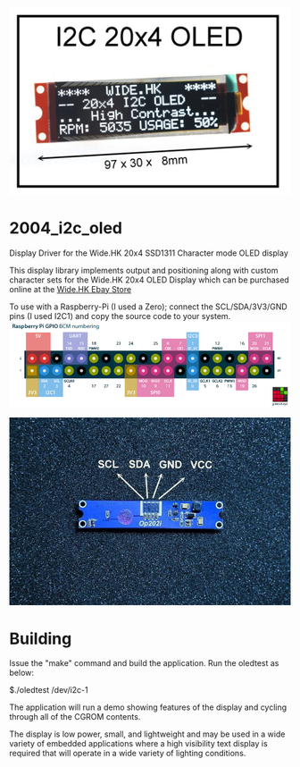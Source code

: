 <IMG BORDER=0 SRC="https://raw.githubusercontent.com/jafrado/2004_i2c_oled/master/doc/s-l1600.jpg">

# 2004_i2c_oled
Display Driver for the Wide.HK 20x4 SSD1311 Character mode OLED display

This display library implements output and positioning along with
custom character sets for the Wide.HK 20x4 OLED Display which can be
purchased online at the <A HREF="http://www.ebay.com/itm/162156498430"> Wide.HK Ebay Store</a>

To use with a Raspberry-Pi (I used a Zero); connect the
SCL/SDA/3V3/GND pins (I used I2C1) and copy the source code to your system. 
<IMG BORDER=0 SRC="https://raw.githubusercontent.com/jafrado/2004_i2c_oled/master/doc/raspberry-pi-pinout.png">

<IMG BORDER=0 SRC="https://github.com/jafrado/2004_i2c_oled/blob/master/doc/s-l1600-2.jpg">

# Building
Issue the "make" command and build the application. 
Run the oledtest as below:

 $./oledtest /dev/i2c-1

The application will run a demo showing features of the display and cycling through all of the CGROM
contents.

The display is low power, small, and lightweight and may be used in a
wide variety of embedded applications where a high visibility text
display is required that will operate in a wide variety of lighting 
conditions.

